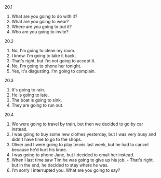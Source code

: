 20.1
  1. What are you going to do with it?
  2. What are you going to wear?
  3. Where are you going to put it?
  4. Who are you going to invite?

20.2
  1. No, I'm going to clean my room.
  2. I know. I'm going to take it back.
  3. That's right, but I'm not going to accept it.
  4. No, I'm going to phone her tonight.
  5. Yes, it's disgusting. I'm going to complain.

20.3
  1. It's going to rain.
  2. He is going to late.
  3. The boat is going to sink.
  4. They are going to run out.

20.4
  1. We were going to travel by train, but then we decided to go by car instead.
  2. I was going to buy some new clothes yesterday, but I was very busy and didn't have time to go to the shops.
  3. Oliver and I were going to play tennis last week, but he had to cancel because he'd hurt his knee.
  4. I was going to phone Jane, but I decided to email her instead.
  5. When I last time saw Tim he was going to give up his job.
    - That's right, but in the end, he decided to stay where he was.
  6. I'm sorry I interrupted you. What are you going to say?